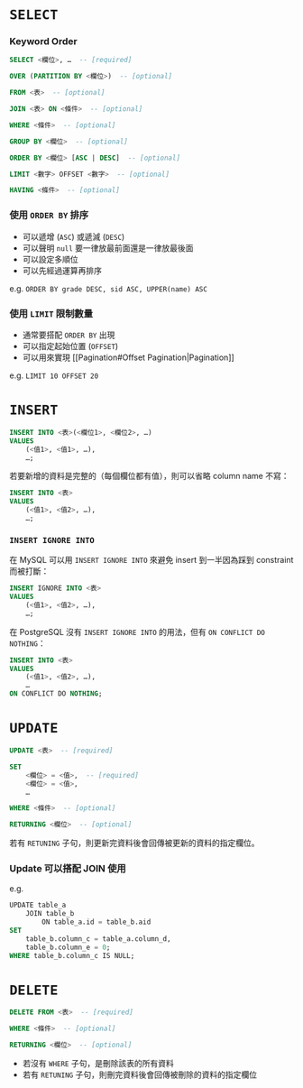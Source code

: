 # `SELECT`

### Keyword Order

```SQL
SELECT <欄位>, …  -- [required]

OVER (PARTITION BY <欄位>)  -- [optional]

FROM <表>  -- [optional]

JOIN <表> ON <條件>  -- [optional]

WHERE <條件>  -- [optional]

GROUP BY <欄位>  -- [optional]

ORDER BY <欄位> [ASC | DESC]  -- [optional]

LIMIT <數字> OFFSET <數字>  -- [optional]

HAVING <條件>  -- [optional]
```

### 使用 `ORDER BY` 排序

- 可以遞增 (`ASC`) 或遞減 (`DESC`)
- 可以聲明 `null` 要一律放最前面還是一律放最後面
- 可以設定多順位
- 可以先經過運算再排序

e.g. `ORDER BY grade DESC, sid ASC, UPPER(name) ASC`

### 使用 `LIMIT` 限制數量

- 通常要搭配 `ORDER BY` 出現
- 可以指定起始位置 (`OFFSET`)
- 可以用來實現 [[Pagination#Offset Pagination|Pagination]]

e.g. `LIMIT 10 OFFSET 20`

# `INSERT`

```SQL
INSERT INTO <表>(<欄位1>, <欄位2>, …)
VALUES
    (<值1>, <值1>, …),
    …;
```

若要新增的資料是完整的（每個欄位都有值），則可以省略 column name 不寫：

```SQL
INSERT INTO <表>
VALUES
    (<值1>, <值2>, …),
    …;
```

### `INSERT IGNORE INTO`

在 MySQL 可以用 `INSERT IGNORE INTO` 來避免 insert 到一半因為踩到 constraint 而被打斷：

```SQL
INSERT IGNORE INTO <表>
VALUES
    (<值1>, <值2>, …),
    …;
```

在 PostgreSQL 沒有 `INSERT IGNORE INTO` 的用法，但有 `ON CONFLICT DO NOTHING`：

```SQL
INSERT INTO <表>
VALUES
    (<值1>, <值2>, …),
    …
ON CONFLICT DO NOTHING;
```

# `UPDATE`

```SQL
UPDATE <表>  -- [required]

SET
    <欄位> = <值>,  -- [required]
    <欄位> = <值>,
    …

WHERE <條件>  -- [optional]

RETURNING <欄位>  -- [optional]
```

若有 `RETUNING` 子句，則更新完資料後會回傳被更新的資料的指定欄位。

### Update 可以搭配 JOIN 使用

e.g.

```SQL
UPDATE table_a
    JOIN table_b
        ON table_a.id = table_b.aid
SET
    table_b.column_c = table_a.column_d,
    table_b.column_e = 0;
WHERE table_b.column_c IS NULL;
```

# `DELETE`

```SQL
DELETE FROM <表>  -- [required]

WHERE <條件>  -- [optional]

RETURNING <欄位>  -- [optional]
```

- 若沒有 `WHERE` 子句，是刪除該表的所有資料
- 若有 `RETUNING` 子句，則刪完資料後會回傳被刪除的資料的指定欄位
